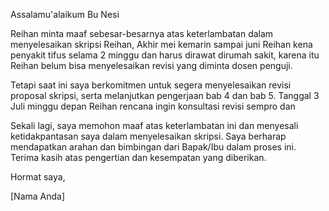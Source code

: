   
Assalamu'alaikum Bu Nesi

Reihan minta maaf sebesar-besarnya atas keterlambatan dalam menyelesaikan skripsi Reihan, Akhir mei kemarin sampai juni Reihan kena penyakit tifus selama 2 minggu dan harus dirawat dirumah sakit, karena itu Reihan belum bisa menyelesaikan revisi yang diminta dosen penguji.


Tetapi saat ini saya berkomitmen untuk segera menyelesaikan revisi proposal skripsi, serta melanjutkan pengerjaan bab 4 dan bab 5. Tanggal 3 Juli minggu depan Reihan rencana ingin konsultasi revisi sempro dan 

Sekali lagi, saya memohon maaf atas keterlambatan ini dan menyesali ketidakpantasan saya dalam menyelesaikan skripsi. Saya berharap mendapatkan arahan dan bimbingan dari Bapak/Ibu dalam proses ini. Terima kasih atas pengertian dan kesempatan yang diberikan.

Hormat saya,

[Nama Anda]